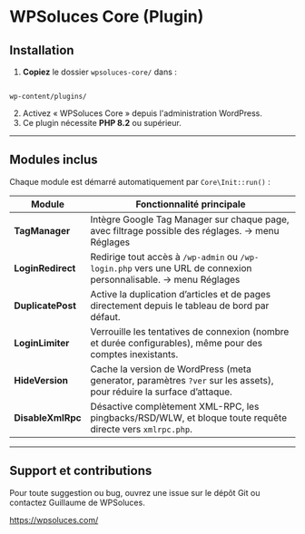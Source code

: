 # WPSoluces Core (Plugin)
## Installation


1. **Copiez** le dossier `wpsoluces-core/` dans :

```

wp-content/plugins/

```
2. Activez « WPSoluces Core » depuis l'administration WordPress.
3. Ce plugin nécessite **PHP 8.2** ou supérieur.

---


## Modules inclus

Chaque module est démarré automatiquement par `Core\Init::run()` :

| Module                       | Fonctionnalité principale                                                                                         |
|------------------------------|-------------------------------------------------------------------------------------------------------------------|
| **TagManager**               | Intègre Google Tag Manager sur chaque page, avec filtrage possible des réglages.   -> menu Réglages |
| **LoginRedirect**            | Redirige tout accès à `/wp-admin` ou `/wp-login.php` vers une URL de connexion personnalisable.   -> menu Réglages |
| **DuplicatePost**            | Active la duplication d’articles et de pages directement depuis le tableau de bord par défaut.                              |
| **LoginLimiter**             | Verrouille les tentatives de connexion (nombre et durée configurables), même pour des comptes inexistants.             |
| **HideVersion**              | Cache la version de WordPress (meta generator, paramètres `?ver` sur les assets), pour réduire la surface d’attaque. |
| **DisableXmlRpc**            | Désactive complètement XML-RPC, les pingbacks/RSD/WLW, et bloque toute requête directe vers `xmlrpc.php`.         |

---
## Support et contributions

Pour toute suggestion ou bug, ouvrez une issue sur le dépôt Git ou contactez Guillaume de WPSoluces.

https://wpsoluces.com/
